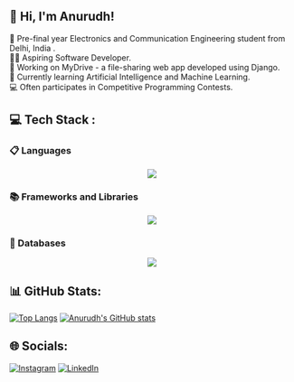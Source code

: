## 👋 Hi, I'm Anurudh! 

🌱 Pre-final year Electronics and Communication Engineering student from Delhi, India .</br>
👨‍💻 Aspiring Software Developer.</br>
📂 Working on MyDrive - a file-sharing web app developed using Django.</br>
🤖 Currently learning Artificial Intelligence and Machine Learning.</br>
💻 Often participates in Competitive Programming Contests.

## 💻 Tech Stack :
### 📋 Languages
<p align="center">
  <a href="https://skillicons.dev">
    <img src="https://skillicons.dev/icons?i=html,css,js,c,cpp,r,py" />
  </a>
</p> 

### 📚 Frameworks and Libraries
<p align="center">
  <a href="https://skillicons.dev">
    <img src="https://skillicons.dev/icons?i=django,tensorflow," />
  </a>
</p> 

### 💾 Databases
<p align="center">
  <a href="https://skillicons.dev">
    <img src="https://skillicons.dev/icons?i=sqlite,mysql," />
  </a>
</p>

## 📊 GitHub Stats:
[![Top Langs](https://github-readme-stats.vercel.app/api/top-langs/?username=AnurudhSingh&layout=normal&theme=tokyonight&bg_color=00000000&hide_border=true&card_width=400px&custom_title=Language)](https://github.com/AnurudhSingh/github-readme-stats)
[![Anurudh's GitHub stats](https://github-readme-stats.vercel.app/api?username=AnurudhSingh&card_width=400px&hide=prs&show_icons=true&theme=tokyonight&hide_border=true&bg_color=00000000\&rank_icon=github&custom_title=Stats)](https://github.com/AnurudhSingh/github-readme-stats)
<!--![](https://github-readme-streak-stats.herokuapp.com/?user=AnurudhSingh&theme=tokyonight&hide_border=true)<br/>--->
## 🌐 Socials:
[![Instagram](https://img.shields.io/badge/Instagram-%23E4405F.svg?style=for-the-badge&logo=Instagram&logoColor=white)](https://instagram.com/non.deterministic) [![LinkedIn](https://img.shields.io/badge/linkedin-%230077B5.svg?style=for-the-badge&logo=linkedin&logoColor=white)](https://linkedin.com/in/anurudh27) 

<!--
# 📊 GitHub Stats:
![](https://github-readme-stats.vercel.app/api?username=AnurudhSingh&theme=tokyonight&hide_border=true&include_all_commits=false&count_private=false)<br/>
![](https://github-readme-streak-stats.herokuapp.com/?user=AnurudhSingh&theme=tokyonight&hide_border=true)<br/>
![](https://github-readme-stats.vercel.app/api/top-langs/?username=AnurudhSingh&theme=tokyonight&hide_border=true&include_all_commits=false&count_private=false&layout=compact) 

## 🏆 GitHub Trophies
![](https://github-profile-trophy.vercel.app/?username=AnurudhSingh&theme=tokyonight&no-frame=true&no-bg=true&margin-w=4)

### 🔝 Top Contributed Repo
![](https://github-contributor-stats.vercel.app/api?username=AnurudhSingh&limit=5&theme=tokyonight&combine_all_yearly_contributions=true)

---
[![](https://visitcount.itsvg.in/api?id=AnurudhSingh&icon=0&color=0)](https://visitcount.itsvg.in)

Proudly created with GPRM ( https://gprm.itsvg.in )  -->
